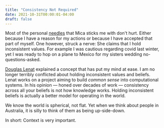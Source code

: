 ```yaml
---
title: "Consistency Not Required"
date: 2021-10-31T00:00:01-04:00
draft: false
---
```


Most of the personal [needles](https://www.macmillandictionary.com/us/dictionary/american/needle_2) that Mica sticks me with don't hurt. Either because I have a reason for my actions or because I have accepted that part of myself. One however, struck a nerve: She claims that I hold inconsistent values. For example I was cautious regarding covid last winter, yet I was ready to hop on a plane to Mexico for my sisters wedding no-questions-asked.

[Douglas Lenat](https://lexfridman.com/douglas-lenat/) explained a concept that has put my mind at ease. I am no longer terribly conflicted about holding inconsistent values and beliefs. Lenat works on a project aiming to build *common sense* into computational systems. In his opinion — honed over decades of work — consistency across all your beliefs is not how knowledge works. Holding inconsistent beliefs is actually a better model for operating in the world.

We know the world is spherical, not flat. Yet when we think about people in Australia, it is silly to think of them as being up-side-down.

In short: Context is very important.

